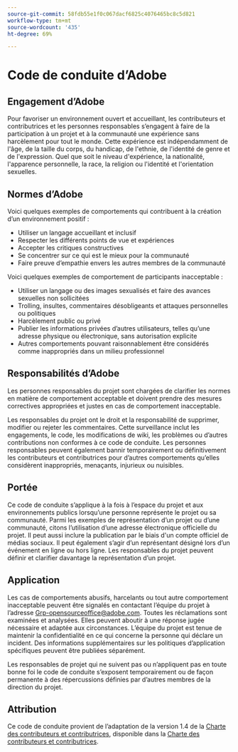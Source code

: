 ```yaml
---
source-git-commit: 58fdb55e1f0c067dacf6825c4076465bc8c5d821
workflow-type: tm+mt
source-wordcount: '435'
ht-degree: 69%

---
```

# Code de conduite d’Adobe

## Engagement d’Adobe

Pour favoriser un environnement ouvert et accueillant, les contributeurs et contributrices et les personnes responsables s’engagent à faire de la participation à un projet et à la communauté une expérience sans harcèlement pour tout le monde. Cette expérience est indépendamment de l&#39;âge, de la taille du corps, du handicap, de l&#39;ethnie, de l&#39;identité de genre et de l&#39;expression. Quel que soit le niveau d&#39;expérience, la nationalité, l&#39;apparence personnelle, la race, la religion ou l&#39;identité et l&#39;orientation sexuelles.

## Normes d’Adobe

Voici quelques exemples de comportements qui contribuent à la création d’un environnement positif :

* Utiliser un langage accueillant et inclusif
* Respecter les différents points de vue et expériences
* Accepter les critiques constructives
* Se concentrer sur ce qui est le mieux pour la communauté
* Faire preuve d’empathie envers les autres membres de la communauté

Voici quelques exemples de comportement de participants inacceptable :

* Utiliser un langage ou des images sexualisés et faire des avances sexuelles non sollicitées
* Trolling, insultes, commentaires désobligeants et attaques personnelles ou politiques
* Harcèlement public ou privé
* Publier les informations privées d’autres utilisateurs, telles qu’une adresse physique ou électronique, sans autorisation explicite
* Autres comportements pouvant raisonnablement être considérés comme inappropriés dans un milieu professionnel

## Responsabilités d’Adobe

Les personnes responsables du projet sont chargées de clarifier les normes en matière de comportement acceptable et doivent prendre des mesures correctives appropriées et justes en cas de comportement inacceptable.

Les responsables du projet ont le droit et la responsabilité de supprimer, modifier ou rejeter les commentaires. Cette surveillance inclut les engagements, le code, les modifications de wiki, les problèmes ou d’autres contributions non conformes à ce code de conduite. Les personnes responsables peuvent également bannir temporairement ou définitivement les contributeurs et contributrices pour d’autres comportements qu’elles considèrent inappropriés, menaçants, injurieux ou nuisibles.

## Portée

Ce code de conduite s’applique à la fois à l’espace du projet et aux environnements publics lorsqu’une personne représente le projet ou sa communauté. Parmi les exemples de représentation d’un projet ou d’une communauté, citons l’utilisation d’une adresse électronique officielle du projet. Il peut aussi inclure la publication par le biais d&#39;un compte officiel de médias sociaux. Il peut également s’agir d’un représentant désigné lors d’un événement en ligne ou hors ligne. Les responsables du projet peuvent définir et clarifier davantage la représentation d’un projet.

## Application

Les cas de comportements abusifs, harcelants ou tout autre comportement inacceptable peuvent être signalés en contactant l’équipe du projet à l’adresse Grp-opensourceoffice@adobe.com. Toutes les réclamations sont examinées et analysées. Elles peuvent aboutir à une réponse jugée nécessaire et adaptée aux circonstances. L’équipe du projet est tenue de maintenir la confidentialité en ce qui concerne la personne qui déclare un incident. Des informations supplémentaires sur les politiques d’application spécifiques peuvent être publiées séparément.

Les responsables de projet qui ne suivent pas ou n’appliquent pas en toute bonne foi le code de conduite s’exposent temporairement ou de façon permanente à des répercussions définies par d’autres membres de la direction du projet.

## Attribution

Ce code de conduite provient de l’adaptation de la version 1.4 de la [Charte des contributeurs et contributrices](https://www.contributor-covenant.org/), disponible dans la [Charte des contributeurs et contributrices](https://www.contributor-covenant.org/version/1/4/code-of-conduct/).
